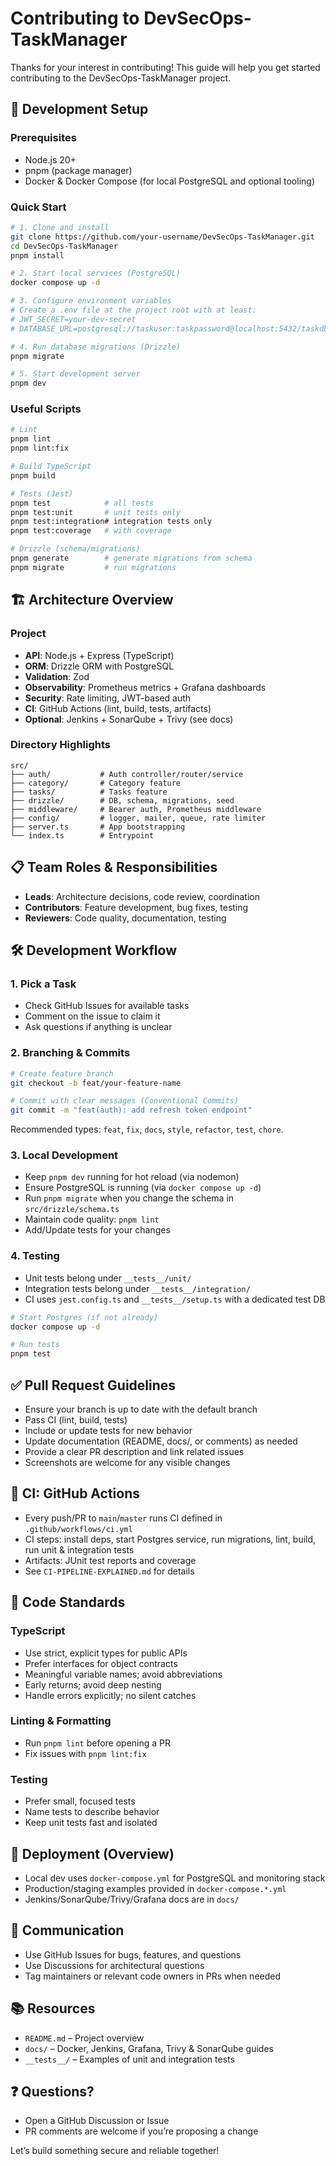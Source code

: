 # Contributing to DevSecOps-TaskManager

Thanks for your interest in contributing! This guide will help you get started contributing to the DevSecOps-TaskManager project.

## 🎯 Development Setup

### Prerequisites

- Node.js 20+
- pnpm (package manager)
- Docker & Docker Compose (for local PostgreSQL and optional tooling)

### Quick Start

```bash
# 1. Clone and install
git clone https://github.com/your-username/DevSecOps-TaskManager.git
cd DevSecOps-TaskManager
pnpm install

# 2. Start local services (PostgreSQL)
docker compose up -d

# 3. Configure environment variables
# Create a .env file at the project root with at least:
# JWT_SECRET=your-dev-secret
# DATABASE_URL=postgresql://taskuser:taskpassword@localhost:5432/taskdb

# 4. Run database migrations (Drizzle)
pnpm migrate

# 5. Start development server
pnpm dev
```

### Useful Scripts

```bash
# Lint
pnpm lint
pnpm lint:fix

# Build TypeScript
pnpm build

# Tests (Jest)
pnpm test            # all tests
pnpm test:unit       # unit tests only
pnpm test:integration# integration tests only
pnpm test:coverage   # with coverage

# Drizzle (schema/migrations)
pnpm generate        # generate migrations from schema
pnpm migrate         # run migrations
```

## 🏗️ Architecture Overview

### Project

- **API**: Node.js + Express (TypeScript)
- **ORM**: Drizzle ORM with PostgreSQL
- **Validation**: Zod
- **Observability**: Prometheus metrics + Grafana dashboards
- **Security**: Rate limiting, JWT-based auth
- **CI**: GitHub Actions (lint, build, tests, artifacts)
- **Optional**: Jenkins + SonarQube + Trivy (see docs)

### Directory Highlights

```
src/
├── auth/           # Auth controller/router/service
├── category/       # Category feature
├── tasks/          # Tasks feature
├── drizzle/        # DB, schema, migrations, seed
├── middleware/     # Bearer auth, Prometheus middleware
├── config/         # logger, mailer, queue, rate limiter
├── server.ts       # App bootstrapping
└── index.ts        # Entrypoint
```

## 📋 Team Roles & Responsibilities

- **Leads**: Architecture decisions, code review, coordination
- **Contributors**: Feature development, bug fixes, testing
- **Reviewers**: Code quality, documentation, testing

## 🛠️ Development Workflow

### 1. Pick a Task

- Check GitHub Issues for available tasks
- Comment on the issue to claim it
- Ask questions if anything is unclear

### 2. Branching & Commits

```bash
# Create feature branch
git checkout -b feat/your-feature-name

# Commit with clear messages (Conventional Commits)
git commit -m "feat(auth): add refresh token endpoint"
```

Recommended types: `feat`, `fix`, `docs`, `style`, `refactor`, `test`, `chore`.

### 3. Local Development

- Keep `pnpm dev` running for hot reload (via nodemon)
- Ensure PostgreSQL is running (via `docker compose up -d`)
- Run `pnpm migrate` when you change the schema in `src/drizzle/schema.ts`
- Maintain code quality: `pnpm lint`
- Add/Update tests for your changes

### 4. Testing

- Unit tests belong under `__tests__/unit/`
- Integration tests belong under `__tests__/integration/`
- CI uses `jest.config.ts` and `__tests__/setup.ts` with a dedicated test DB

```bash
# Start Postgres (if not already)
docker compose up -d

# Run tests
pnpm test
```

## ✅ Pull Request Guidelines

- Ensure your branch is up to date with the default branch
- Pass CI (lint, build, tests)
- Include or update tests for new behavior
- Update documentation (README, docs/, or comments) as needed
- Provide a clear PR description and link related issues
- Screenshots are welcome for any visible changes

## 🧪 CI: GitHub Actions

- Every push/PR to `main`/`master` runs CI defined in `.github/workflows/ci.yml`
- CI steps: install deps, start Postgres service, run migrations, lint, build, run unit & integration tests
- Artifacts: JUnit test reports and coverage
- See `CI-PIPELINE-EXPLAINED.md` for details

## 📝 Code Standards

### TypeScript

- Use strict, explicit types for public APIs
- Prefer interfaces for object contracts
- Meaningful variable names; avoid abbreviations
- Early returns; avoid deep nesting
- Handle errors explicitly; no silent catches

### Linting & Formatting

- Run `pnpm lint` before opening a PR
- Fix issues with `pnpm lint:fix`

### Testing

- Prefer small, focused tests
- Name tests to describe behavior
- Keep unit tests fast and isolated

## 🚀 Deployment (Overview)

- Local dev uses `docker-compose.yml` for PostgreSQL and monitoring stack
- Production/staging examples provided in `docker-compose.*.yml`
- Jenkins/SonarQube/Trivy/Grafana docs are in `docs/`

## 🤝 Communication

- Use GitHub Issues for bugs, features, and questions
- Use Discussions for architectural questions
- Tag maintainers or relevant code owners in PRs when needed

## 📚 Resources

- `README.md` – Project overview
- `docs/` – Docker, Jenkins, Grafana, Trivy & SonarQube guides
- `__tests__/` – Examples of unit and integration tests

## ❓ Questions?

- Open a GitHub Discussion or Issue
- PR comments are welcome if you’re proposing a change

Let’s build something secure and reliable together!
